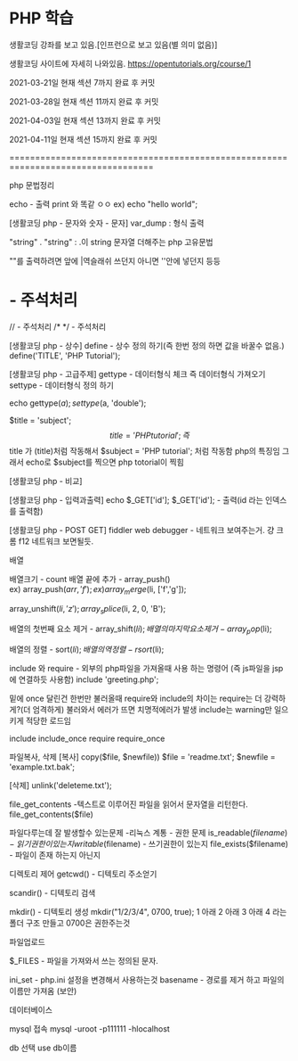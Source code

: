 # PHP 학습

생활코딩 강좌를 보고 있음.[인프런으로 보고 있음(별 의미 없음)]

생활코딩 사이트에 자세히 나와있음.
https://opentutorials.org/course/1

2021-03-21일
현재 섹션 7까지 완료 후 커밋

2021-03-28일
현재 섹션 11까지 완료 후 커밋
 
2021-04-03일
현재 섹션 13까지 완료 후 커밋

2021-04-11일
현재 섹션 15까지 완료 후 커밋









==================================================================================


php 문법정리


echo - 출력 print 와 똑같 ㅇㅇ 
ex) echo "hello world";

<?php  - php문법을 사용한다는 정의
문법등 내용
?>

[생활코딩 php - 문자와 숫자 - 문자]
var_dump : 형식 출력

"string" . "string" : .이 string 문자열 더해주는 php 고유문법

""를 출력하려면 앞에 |역슬래쉬 쓰던지 아니면 ''안에 넣던지 등등

# - 주석처리
// - 주석처리
/* */ - 주석처리

[생활코딩 php - 상수]
define - 상수 정의 하기(즉 한번 정의 하면 값을 바꿀수 없음.)
define('TITLE', 'PHP Tutorial');

[생활코딩 php - 고급주제]
gettype - 데이터형식 체크 즉 데이터형식 가져오기
settype - 데이터형식 정의 하기

echo gettype($a);
settype($a, 'double');

$title = 'subject';
$$title = 'PHP tutorial';
 즉 $$title 가 $($title)처럼 작동해서
$subject = 'PHP tutorial'; 처럼 작동함 php의 특징임
그래서 echo로 $subject를 찍으면
php totorial이 찍힘


[생활코딩 php - 비교]

[생활코딩 php - 입력과출력]
echo $_GET['id'];
 $_GET['id']; - 출력(id 라는 인덱스를 출력함)

[생활코딩 php - POST GET]
fiddler web debugger - 네트워크 보여주는거. 걍 크롬 f12 네트워크 보면될듯.

배열

배열크기 - count
배열 끝에 추가 - array_push()  
ex) array_push($arr, 'f');
ex) array_merge($li, ['f','g']);

array_unshift($li,'z');
array_splice($li, 2, 0, 'B');


배열의 첫번째 요소 제거 - array_shift($li);
배열의 마지막 요소 제거 -array_pop($li);

배열의 정렬 - sort($li);
배열의 역정렬 - rsort($li);

include 와 require - 외부의 php파일을 가져올때 사용 하는 명령어
(즉 js파일을 jsp에 연결하듯 사용함)
include 'greeting.php';

밑에 once 달린건 한번만 불러올때
require와 include의 차이는 require는 더 강력하게?(더 엄격하게) 불러와서 에러가 뜨면 치명적에러가 발생 include는 warning만 일으키게 적당한 로드임

include
include_once
require
require_once


파일복사, 삭제
[복사]
copy($file, $newfile))
$file = 'readme.txt';
$newfile = 'example.txt.bak';

[삭제]
unlink('deleteme.txt');


file_get_contents -텍스트로 이루어진 파일을 읽어서 문자열을 리턴한다.
file_get_contents($file)

파일다루는데 잘 발생할수 있는문제
-리눅스 계통 - 권한 문제
is_readable($filename) - 읽기권한이 있는지
writable($filename) - 쓰기권한이 있는지
file_exists($filename) - 파일이 존재 하는지 아닌지

디렉토리 제어
getcwd() - 디텍토리 주소얻기

scandir() - 디텍토리 검색

mkdir() - 디텍토리 생성 mkdir("1/2/3/4", 0700, true);
1 아래 2 아래 3 아래 4 라는 폴더 구조 만들고
0700은 권한주는것


파일업로드

$_FILES - 파일을 가져와서 쓰는 정의된 문자.

ini_set - php.ini 설정을 변경해서 사용하는것
basename - 경로를 제거 하고 파일의 이름만 가져옴 (보안)



데이터베이스

mysql 접속
mysql -uroot -p111111 -hlocalhost

db 선택
use db이름 














